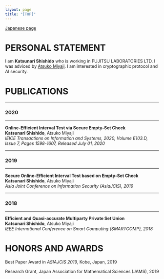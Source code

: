 ```yaml
---
layout: page
title: "[TOP]"
---
```


[Japanese page](index_jp.md)

# PERSONAL STATEMENT

I am **Katsunari Shishido** who is working in FUJITSU LABORATORIES LTD.
I was adviced by [Atsuko Miyaji](https://cy2sec.comm.eng.osaka-u.ac.jp/miyaji-lab/member/miyaji.html). I am interested in cryptographic protocol and AI security.

# PUBLICATIONS

---
### 2020
---
**Online-Efficient Interval Test via Secure Empty-Set Check**
<br>
**Katsunari Shishido**, Atsuko Miyaji
<br>
*IEICE Transactions on Information and Systems, 2020, Volume E103.D, Issue 7, Pages 1598-1607, Released July 01, 2020*


---
### 2019
---

**Secure Online-Efficient Interval Test based on Empty-Set Check**
<br>
**Katsunari Shishido**, Atsuko Miyaji
<br>
*Asia Joint Conference on Information Security (AsiaJCIS), 2019*

---
### 2018
---

**Efficient and Quasi-accurate Multiparty Private Set Union**
<br>
**Katsunari Shishido**, Atsuko Miyaji
<br>
*IEEE International Conference on Smart Computing (SMARTCOMP), 2018*

# HONORS AND AWARDS
Best Paper Award in *ASIAJCIS 2019*, Kobe, Japan, 2019

Research Grant, Japan Association for Mathematical Sciences (JAMS), 2019
